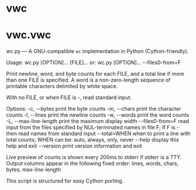 <a id="vwc"></a>

# vwc

<a id="vwc.vwc"></a>

# vwc.vwc

wc.py — A GNU-compatible `wc` implementation in Python (Cython-friendly).

Usage: wc.py [OPTION]... [FILE]...
  or:  wc.py [OPTION]... --files0-from=F

Print newline, word, and byte counts for each FILE, and a total line if
more than one FILE is specified. A word is a non-zero-length sequence of
printable characters delimited by white space.

With no FILE, or when FILE is -, read standard input.

Options:
  -c, --bytes            print the byte counts
  -m, --chars            print the character counts
  -l, --lines            print the newline counts
  -w, --words            print the word counts
  -L, --max-line-length  print the maximum display width
      --files0-from=F    read input from the files specified by
                         NUL-terminated names in file F;
                         If F is - then read names from standard input
      --total=WHEN       when to print a line with total counts;
                         WHEN can be: auto, always, only, never
      --help             display this help and exit
      --version          print version information and exit

Live preview of counts is shown every 200ms to stderr if stderr is a TTY.
Output columns appear in the following fixed order:
  lines, words, chars, bytes, max-line-length

This script is structured for easy Cython porting.

